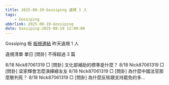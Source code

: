 ```yaml
---
title: 2025-08-19-Gossiping 違規 1 人
tags:
    - Gossiping
abbrlink: 2025-08-19-Gossiping
date: Gossiping-2025-08-19 12:00:00
---
```

Gossiping 板 [板規連結](https://www.ptt.cc/bbs/Gossiping/M.1637425085.A.07D.html)
昨天違規 1 人
<!-- more -->

違規清單
單日 [問卦] 不得超過 3 篇

8/18 Nick87061319 □ [問卦] 文化部補助的標準是什麼？
8/18 Nick87061319 □ [問卦] 梁家輝會怎麼演繹綠友友
8/18 Nick87061319 □ [問卦] 為什麼中國法官那麼敢判死？
8/18 Nick87061319 □ [問卦] 為什麼反核跟支持罷免的多…